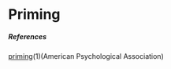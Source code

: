 # Priming

##### References

[priming](https://dictionary.apa.org/priming)(1)(American Psychological Association)